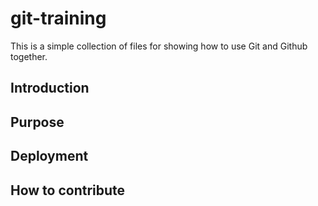 # git-training

This is a simple collection of files for showing how to use Git and Github together.

## Introduction

## Purpose

## Deployment

## How to contribute